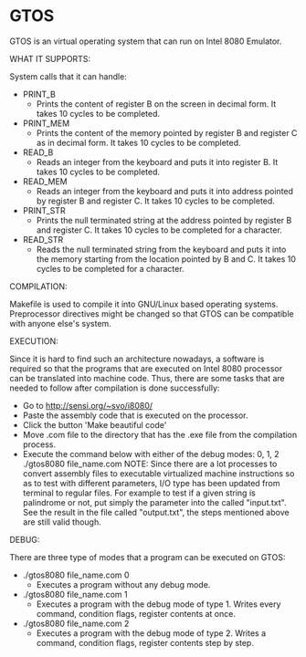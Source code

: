 # GTOS

GTOS is an virtual operating system that can run on Intel 8080 Emulator.



WHAT IT SUPPORTS:

System calls that it can handle:
  - PRINT_B
    * Prints the content of register B on the screen in decimal form. It takes 10 cycles to be completed.
  - PRINT_MEM
    * Prints the content of the memory pointed by register B and register C as in decimal form. It takes 10 cycles to be completed.
  - READ_B
    * Reads an integer from the keyboard and puts it into register B. It takes 10 cycles to be completed.
  - READ_MEM
    * Reads an integer from the keyboard and puts it into address pointed by register B and register C. It takes 10 cycles to be completed.
  - PRINT_STR
    * Prints the null terminated string at the address pointed by register B and register C. It takes 10 cycles to be completed for a character.
  - READ_STR
    * Reads the null terminated string from the keyboard and puts it into the memory starting from the location pointed by B and C. It takes 10 cycles to be completed for a character.



COMPILATION:

Makefile is used to compile it into GNU/Linux based operating systems. Preprocessor directives might be changed so that GTOS can be compatible with anyone else's system.



EXECUTION:

Since it is hard to find such an architecture nowadays, a software is required so that the programs that are executed on Intel 8080 processor can be translated into machine code. Thus, there are some tasks that are needed to follow after compilation is done successfully:
  - Go to http://sensi.org/~svo/i8080/
  - Paste the assembly code that is executed on the processor. 
  - Click the button 'Make beautiful code'
  - Move .com file to the directory that has the .exe file from the compilation process.
  - Execute the command below with either of the debug modes: 0, 1, 2\
      ./gtos8080 file_name.com
NOTE: Since there are a lot processes to convert assembly files to executable virtualized machine instructions so as to test with different parameters, I/O type has been updated from terminal to regular files. For example to test if a given string is palindrome or not, put simply the parameter into the called "input.txt". See the result in the file called "output.txt", the steps mentioned above are still valid though.


DEBUG:

There are three type of modes that a program can be executed on GTOS:
  - ./gtos8080 file_name.com 0
    * Executes a program without any debug mode.
  - ./gtos8080 file_name.com 1
    * Executes a program with the debug mode of type 1. Writes every command, condition flags, register contents at once.
  - ./gtos8080 file_name.com 2
    * Executes a program with the debug mode of type 2. Writes a command, condition flags, register contents step by step.
